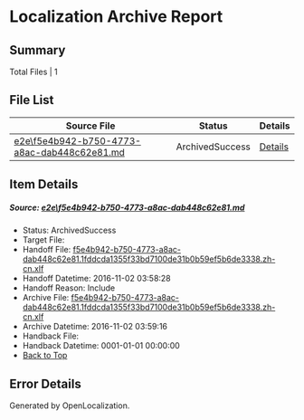 # <a name='report-top'></a> Localization Archive Report

## Summary
 Total Files | 1

## File List
 Source File | Status | Details 
 ----------- | ------ | ------- 
 [e2e\f5e4b942-b750-4773-a8ac-dab448c62e81.md](https://github.com/OpenLocalizationTestOrg/ol-test0/blob/63b6169f3abbc54c73664cdf879f1079b995b1ac/e2e/f5e4b942-b750-4773-a8ac-dab448c62e81.md) | ArchivedSuccess | [Details](#3f0f5d31515d24b0a97ea84cbf31982404208e377)

## Item Details
##### <a name='3f0f5d31515d24b0a97ea84cbf31982404208e377'></a> Source: [e2e\f5e4b942-b750-4773-a8ac-dab448c62e81.md](https://github.com/OpenLocalizationTestOrg/ol-test0/blob/63b6169f3abbc54c73664cdf879f1079b995b1ac/e2e/f5e4b942-b750-4773-a8ac-dab448c62e81.md)
* Status: ArchivedSuccess
* Target File: 
* Handoff File: [f5e4b942-b750-4773-a8ac-dab448c62e81.1fddcda1355f33bd7100de31b0b59ef5b6de3338.zh-cn.xlf](https://github.com/OpenLocalizationTestOrg/ol-test0-handoff/blob/46ec824a5f7cbd4935045e7c472d4771ae87f400/ol-handoff/OpenLocalizationTestOrg/ol-test0-zhcn/yufeih/ht/f5e4b942-b750-4773-a8ac-dab448c62e81.1fddcda1355f33bd7100de31b0b59ef5b6de3338.zh-cn.xlf)
* Handoff Datetime: 2016-11-02 03:58:28
* Handoff Reason: Include
* Archive File: [f5e4b942-b750-4773-a8ac-dab448c62e81.1fddcda1355f33bd7100de31b0b59ef5b6de3338.zh-cn.xlf](https://github.com/OpenLocalizationTestOrg/ol-test0-handoff/blob/1bee4a5c20b80e0c3b2f2bdd59da2685de5a4d55/ol-archive/OpenLocalizationTestOrg/ol-test0-zhcn/yufeih/ht/f5e4b942-b750-4773-a8ac-dab448c62e81.1fddcda1355f33bd7100de31b0b59ef5b6de3338.zh-cn.xlf)
* Archive Datetime: 2016-11-02 03:59:16
* Handback File: 
* Handback Datetime: 0001-01-01 00:00:00
* [Back to Top](#report-top)


## Error Details

Generated by OpenLocalization.
